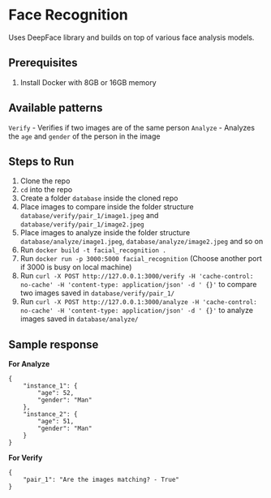 # Face Recognition
Uses DeepFace library and builds on top of various face analysis models.

## Prerequisites
1. Install Docker with 8GB or 16GB memory

## Available patterns
`Verify` - Verifies if two images are of the same person
`Analyze` - Analyzes the `age` and `gender` of the person in the image

## Steps to Run
1. Clone the repo
2. `cd` into the repo
3. Create a folder `database` inside the cloned repo
4. Place images to compare inside the folder structure `database/verify/pair_1/image1.jpeg` and `database/verify/pair_1/image2.jpeg`
5. Place images to analyze inside the folder structure `database/analyze/image1.jpeg`, `database/analyze/image2.jpeg` and so on
6. Run `docker build -t facial_recognition .`
7. Run `docker run -p 3000:5000 facial_recognition` (Choose another port if 3000 is busy on local machine)
8. Run `curl -X POST http://127.0.0.1:3000/verify -H 'cache-control: no-cache' -H 'content-type: application/json' -d ' {}'` to compare two images saved in `database/verify/pair_1/`
9. Run `curl -X POST http://127.0.0.1:3000/analyze -H 'cache-control: no-cache' -H 'content-type: application/json' -d ' {}'` to analyze images saved in `database/analyze/`


## Sample response
**For Analyze**
```
{
    "instance_1": {
        "age": 52,
        "gender": "Man"
    },
    "instance_2": {
        "age": 51,
        "gender": "Man"
    }
}
```

**For Verify**
```
{
    "pair_1": "Are the images matching? - True"
}
```

